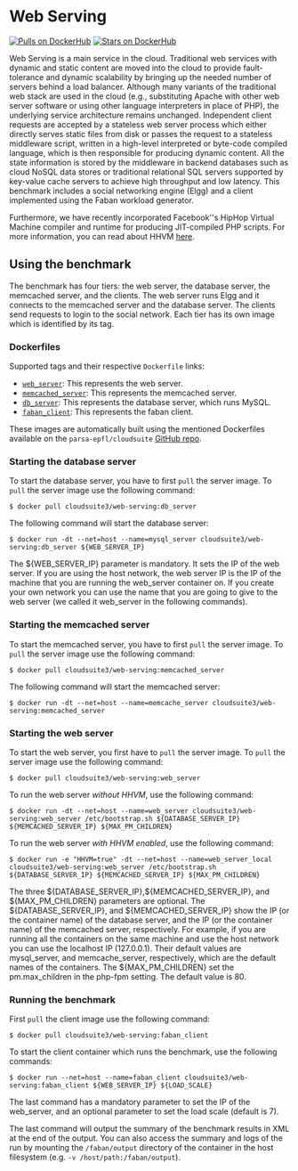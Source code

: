 # Web Serving

[![Pulls on DockerHub][dhpulls]][dhrepo]
[![Stars on DockerHub][dhstars]][dhrepo]

Web Serving is a main service in the cloud. Traditional web services with dynamic and static content are moved into the cloud to provide fault-tolerance and dynamic scalability by bringing up the needed number of servers behind a load balancer. Although many variants of the traditional web stack are used in the cloud (e.g., substituting Apache with other web server software or using other language interpreters in place of PHP), the underlying service architecture remains unchanged. Independent client requests are accepted by a stateless web server process which either directly serves static files from disk or passes the request to a stateless middleware script, written in a high-level interpreted or byte-code compiled language, which is then responsible for producing dynamic content. All the state information is stored by the middleware in backend databases such as cloud NoSQL data stores or traditional relational SQL servers supported by key-value cache servers to achieve high throughput and low latency. This benchmark includes a social networking engine (Elgg) and a client implemented using the Faban workload generator.

Furthermore, we have recently incorporated Facebook''s HipHop Virtual Machine compiler and runtime for producing JIT-compiled PHP scripts. For more information, you can read about HHVM [here](https://hhvm.com/).

## Using the benchmark ##
The benchmark has four tiers: the web server, the database server, the memcached server, and the clients. The web server runs Elgg and it connects to the memcached server and the database server. The clients send requests to login to the social network. Each tier has its own image which is identified by its tag.

### Dockerfiles ###

Supported tags and their respective `Dockerfile` links:

 - [`web_server`][webserverdocker]: This represents the web server.
 - [`memcached_server`][memcacheserverdocker]: This represents the memcached server.
 - [`db_server`][mysqlserverdocker]: This represents the database server, which runs MySQL.
 - [`faban_client`][clientdocker]: This represents the faban client.

These images are automatically built using the mentioned Dockerfiles available on the `parsa-epfl/cloudsuite` [GitHub repo][repo].

### Starting the database server ####
To start the database server, you have to first `pull` the server image. To `pull` the server image use the following command:

    $ docker pull cloudsuite3/web-serving:db_server

The following command will start the database server:

    $ docker run -dt --net=host --name=mysql_server cloudsuite3/web-serving:db_server ${WEB_SERVER_IP}

The ${WEB_SERVER_IP}  parameter is mandatory. It sets the IP of the web server. If you are using the host network, the web server IP is the IP of the machine that you are running the web_server container on. If you create your own network you can use the name that you are going to give to the web server (we called it web_server in the following commands).

### Starting the memcached server ####
To start the memcached server, you have to first `pull` the server image. To `pull` the server image use the following command:

    $ docker pull cloudsuite3/web-serving:memcached_server

The following command will start the memcached server:

    $ docker run -dt --net=host --name=memcache_server cloudsuite3/web-serving:memcached_server

### Starting the web server ####
To start the web server, you first have to `pull` the server image. To `pull` the server image use the following command:

    $ docker pull cloudsuite3/web-serving:web_server

To run the web server *without HHVM*, use the following command:

    $ docker run -dt --net=host --name=web_server cloudsuite3/web-serving:web_server /etc/bootstrap.sh ${DATABASE_SERVER_IP} ${MEMCACHED_SERVER_IP} ${MAX_PM_CHILDREN}

To run the web server *with HHVM enabled*, use the following command:

    $ docker run -e "HHVM=true" -dt --net=host --name=web_server_local cloudsuite3/web-serving:web_server /etc/bootstrap.sh ${DATABASE_SERVER_IP} ${MEMCACHED_SERVER_IP} ${MAX_PM_CHILDREN}

The three \${DATABASE_SERVER_IP},\${MEMCACHED_SERVER_IP}, and \${MAX_PM_CHILDREN} parameters are optional. The ${DATABASE_SERVER_IP}, and ${MEMCACHED_SERVER_IP} show the IP (or the container name) of the database server, and the IP (or the container name) of the memcached server, respectively. For example, if you are running all the containers on the same machine and use the host network you can use the localhost IP (127.0.0.1). Their default values are mysql_server, and memcache_server, respectively, which are the default names of the containers. 
The ${MAX_PM_CHILDREN} set the pm.max_children in the php-fpm setting. The default value is 80. 

###  Running the benchmark ###

First `pull` the client image use the following command:

    $ docker pull cloudsuite3/web-serving:faban_client

To start the client container which runs the benchmark, use the following commands:

    $ docker run --net=host --name=faban_client cloudsuite3/web-serving:faban_client ${WEB_SERVER_IP} ${LOAD_SCALE}

The last command has a mandatory parameter to set the IP of the web_server, and an optional parameter to set the load scale (default is 7).

The last command will output the summary of the benchmark results in XML at the end of the output. You can also access the summary and logs of the run by mounting the `/faban/output` directory of the container in the host filesystem (e.g. `-v /host/path:/faban/output`).

  [webserverdocker]: https://github.com/parsa-epfl/cloudsuite/blob/CSv3/benchmarks/web-serving/web_server/Dockerfile "WebServer Dockerfile"
  [memcacheserverdocker]: https://github.com/parsa-epfl/cloudsuite/blob/CSv3/benchmarks/web-serving/memcached_server/Dockerfile "MemcacheServer Dockerfile"
  [mysqlserverdocker]: https://github.com/parsa-epfl/cloudsuite/blob/CSv3/benchmarks/web-serving/db_server/Dockerfile "MysqlServer Dockerfile"
  [clientdocker]: https://github.com/parsa-epfl/cloudsuite/blob/CSv3/benchmarks/web-serving/faban_client/Dockerfile "Client Dockerfile"

  [repo]: https://github.com/parsa-epfl/cloudsuite/tree/CSv3/benchmarks/web-serving "GitHub Repo"
  [dhrepo]: https://hub.docker.com/r/cloudsuite3/web-serving/ "DockerHub Page"
  [dhpulls]: https://img.shields.io/docker/pulls/cloudsuite3/web-serving.svg "Go to DockerHub Page"
  [dhstars]: https://img.shields.io/docker/stars/cloudsuite3/web-serving.svg "Go to DockerHub Page"
